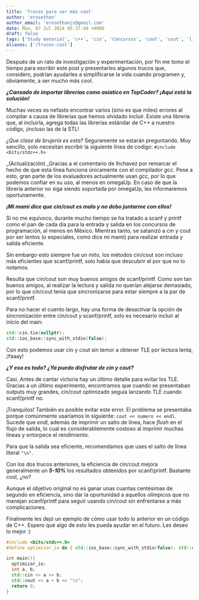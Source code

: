 ```yaml
---
title: 'Trucos para ser más cool'
author: 'erosethan'
author_email: 'erosethanjv@gmail.com'
date: Mon, 07 Jul 2014 05:37:40 +0000
draft: false
tags: ['Study material', 'c++', 'cin', 'Concursos', 'cool', 'cout', 'librerias', 'Material de estudio', 'trucos', 'yolo']
aliases: ['/trucos-cool']
---
```


Después de un rato de investigación y experimentación, por fin me tomo el tiempo para escribir este post y presentarles algunos trucos que, considero, podrían ayudarles a simplificarse la vida cuando programen y, obviamente, a ser mucho más cool.

**_¿Cansado de importar librerías como asíatico en TopCoder? ¡Aquí está la solución!_**

Muchas veces es nefasto encontrar varios (sino es que miles) errores al compilar a causa de librerías que hemos olvidado incluir. Existe una librería que, al incluirla, agrega todas las librerías estándar de C++ a nuestro código, ¡incluso las de la STL!

_¿Que clase de brujería es esta?_ Seguramente se estarán preguntando. Muy sencillo, solo necesitan escribir la siguiente línea de codigo: `#include <bits/stdc++.h>`

_(Actualización) _Gracias a el comentario de lhchavez por remarcar el hecho de que esta línea funciona únicamente con el compilador _gcc_. Pese a esto, gran parte de los evaluadores actualmente usan _gcc,_ por lo que podemos confiar en su uso, al menos en omegaUp. En caso de que la librería anterior no siga siendo soportada por omegaUp, les informaremos oportunamente.

_**¡Mi mami dice que cin/cout es malo y no debo juntarme con ellos!**_

Si no me equivoco, durante mucho tiempo se ha tratado a scanf y printf como el pan de cada día para la entrada y salida en los concursos de programación, al menos en México. Mientras tanto, se satanizó a cin y cout por ser lentos (o especiales, como dice mi mami) para realizar entrada y salida eficiente.

Sin embargo esto siempre fue un mito, los métodos cin/cout son incluso más eficientes que scanf/printf, solo había que descubrir el por que no lo notamos.

Resulta que cin/cout son muy buenos amigos de scanf/printf. Como son tan buenos amigos, al realizar la lectura y salida no querían alejarse demasiado, por lo que cin/cout tenía que sincronizarse para estar siempre a la par de scanf/printf.

Para no hacer el cuento largo, hay una forma de desactivar la opción de sincronización entre cin/cout y scanf/printf, solo es necesario incluir al inicio del main:

```c++
std::cin.tie(nullptr);
std::ios_base::sync_with_stdio(false);
```

Con esto podemos usar cin y cout sin temor a obtener TLE por lectura lenta, ¡Yaaay!

_**¿Y eso es todo? ¿Ya puedo disfrutar de cin y cout?**_

Casi. Antes de cantar victoria hay un último detalle para evitar los TLE. Gracias a un último experimento, encontramos que cuando se presentaban outputs muy grandes, cin/cout optimizado seguía lanzando TLE cuando scanf/printf no.

¡Tranquilos! También es posible evitar este error. El problema se presentaba porque comúnmente usaríamos lo siguiente: `cout << numero << endl`. Sucede que _endl_, además de imprimir un salto de línea, hace _flush_ en el flujo de salida, lo cual es considerablemente costoso al imprimir muchas líneas y entorpece el rendimiento.

Para que la salida sea eficiente, recomendamos que uses el salto de línea literal `"\n"`.

Con los dos trucos anteriores, la eficiencia de cin/cout mejora generalmente un _**5-10%**_ los resultados obtenidos por scanf/printf. Bastante cool, ¿no?

Aunque el objetivo original no es ganar unas cuantas centésimas de segundo en eficiencia, sino dar la oportunidad a aquellos olímpicos que no manejan scanf/printf para seguir usando cin/cout sin enfrentarse a más complicaciones.

Finalmente les dejó un ejemplo de cómo usar todo lo anterior en un código de C++. Espero que algo de esto les pueda ayudar en el futuro. Les deseo lo mejor :)

```c++
#include <bits/stdc++.h>
#define optimizar_io do { std::ios_base::sync_with_stdio(false); std::cin.tie(nullptr); } while(false)`

int main(){
  optimizar_io;
  int a, b;
  std::cin >> a >> b;
  std::cout << a + b << "\n";
  return 0;
}
```
